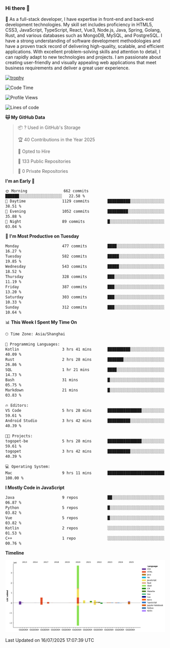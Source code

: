 ### Hi there 👋

🌱 As a full-stack developer, I have expertise in front-end and back-end development technologies. My skill set includes proficiency in HTML5, CSS3, JavaScript, TypeScript, React, Vue3, Node.js, Java, Spring, Golang, Rust, and various databases such as MongoDB, MySQL, and PostgreSQL. I have a strong understanding of software development methodologies and have a proven track record of delivering high-quality, scalable, and efficient applications. With excellent problem-solving skills and attention to detail, I can rapidly adapt to new technologies and projects. I am passionate about creating user-friendly and visually appealing web applications that meet business requirements and deliver a great user experience.

[![trophy](https://github-profile-trophy.vercel.app/?username=elton&rank=SECRET,SSS,SS,S,AAA,AA,A&theme=onedark&no-frame=true&margin-w=10)](https://github.com/ryo-ma/github-profile-trophy)

<!--START_SECTION:waka-->
![Code Time](http://img.shields.io/badge/Code%20Time-1%2C786%20hrs%204%20mins-blue)

![Profile Views](http://img.shields.io/badge/Profile%20Views-0-blue)

![Lines of code](https://img.shields.io/badge/From%20Hello%20World%20I%27ve%20Written-5.8%20million%20lines%20of%20code-blue)

**🐱 My GitHub Data** 

> 📦 ? Used in GitHub's Storage 
 > 
> 🏆 40 Contributions in the Year 2025
 > 
> 💼 Opted to Hire
 > 
> 📜 133 Public Repositories 
 > 
> 🔑 0 Private Repositories 
 > 
**I'm an Early 🐤** 

```text
🌞 Morning                662 commits         ██████░░░░░░░░░░░░░░░░░░░   22.58 % 
🌆 Daytime                1129 commits        ██████████░░░░░░░░░░░░░░░   38.51 % 
🌃 Evening                1052 commits        █████████░░░░░░░░░░░░░░░░   35.88 % 
🌙 Night                  89 commits          █░░░░░░░░░░░░░░░░░░░░░░░░   03.04 % 
```
📅 **I'm Most Productive on Tuesday** 

```text
Monday                   477 commits         ████░░░░░░░░░░░░░░░░░░░░░   16.27 % 
Tuesday                  582 commits         █████░░░░░░░░░░░░░░░░░░░░   19.85 % 
Wednesday                543 commits         █████░░░░░░░░░░░░░░░░░░░░   18.52 % 
Thursday                 328 commits         ███░░░░░░░░░░░░░░░░░░░░░░   11.19 % 
Friday                   387 commits         ███░░░░░░░░░░░░░░░░░░░░░░   13.20 % 
Saturday                 303 commits         ███░░░░░░░░░░░░░░░░░░░░░░   10.33 % 
Sunday                   312 commits         ███░░░░░░░░░░░░░░░░░░░░░░   10.64 % 
```


📊 **This Week I Spent My Time On** 

```text
🕑︎ Time Zone: Asia/Shanghai

💬 Programming Languages: 
Kotlin                   3 hrs 41 mins       ██████████░░░░░░░░░░░░░░░   40.09 % 
Rust                     2 hrs 28 mins       ███████░░░░░░░░░░░░░░░░░░   26.86 % 
SQL                      1 hr 21 mins        ████░░░░░░░░░░░░░░░░░░░░░   14.73 % 
Bash                     31 mins             █░░░░░░░░░░░░░░░░░░░░░░░░   05.75 % 
Markdown                 21 mins             █░░░░░░░░░░░░░░░░░░░░░░░░   03.83 % 

🔥 Editors: 
VS Code                  5 hrs 28 mins       ███████████████░░░░░░░░░░   59.61 % 
Android Studio           3 hrs 42 mins       ██████████░░░░░░░░░░░░░░░   40.39 % 

🐱‍💻 Projects: 
togopet-be               5 hrs 28 mins       ███████████████░░░░░░░░░░   59.61 % 
togopet                  3 hrs 42 mins       ██████████░░░░░░░░░░░░░░░   40.39 % 

💻 Operating System: 
Mac                      9 hrs 11 mins       █████████████████████████   100.00 % 
```

**I Mostly Code in JavaScript** 

```text
Java                     9 repos             ██░░░░░░░░░░░░░░░░░░░░░░░   06.87 % 
Python                   5 repos             █░░░░░░░░░░░░░░░░░░░░░░░░   03.82 % 
Vue                      5 repos             █░░░░░░░░░░░░░░░░░░░░░░░░   03.82 % 
Kotlin                   2 repos             ░░░░░░░░░░░░░░░░░░░░░░░░░   01.53 % 
C++                      1 repo              ░░░░░░░░░░░░░░░░░░░░░░░░░   00.76 % 
```



**Timeline**

![Lines of Code chart](https://raw.githubusercontent.com/elton/elton/main/assets/bar_graph.png)


 Last Updated on 16/07/2025 17:07:39 UTC
<!--END_SECTION:waka-->

<!--
**elton/elton** is a ✨ _special_ ✨ repository because its `README.md` (this file) appears on your GitHub profile.

Here are some ideas to get you started:

- 🔭 I’m currently working on ...
- 🌱 I’m currently learning ...
- 👯 I’m looking to collaborate on ...
- 🤔 I’m looking for help with ...
- 💬 Ask me about ...
- 📫 How to reach me: ...
- 😄 Pronouns: ...
- ⚡ Fun fact: ...
-->
